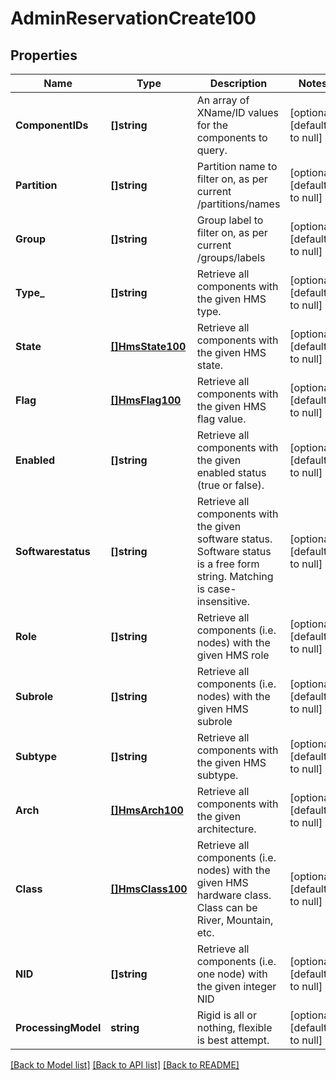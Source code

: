 # AdminReservationCreate100

## Properties
Name | Type | Description | Notes
------------ | ------------- | ------------- | -------------
**ComponentIDs** | **[]string** | An array of XName/ID values for the components to query. | [optional] [default to null]
**Partition** | **[]string** | Partition name to filter on, as per current /partitions/names | [optional] [default to null]
**Group** | **[]string** | Group label to filter on, as per current /groups/labels | [optional] [default to null]
**Type_** | **[]string** | Retrieve all components with the given HMS type. | [optional] [default to null]
**State** | [**[]HmsState100**](HMSState.1.0.0.md) | Retrieve all components with the given HMS state. | [optional] [default to null]
**Flag** | [**[]HmsFlag100**](HMSFlag.1.0.0.md) | Retrieve all components with the given HMS flag value. | [optional] [default to null]
**Enabled** | **[]string** | Retrieve all components with the given enabled status (true or false). | [optional] [default to null]
**Softwarestatus** | **[]string** | Retrieve all components with the given software status. Software status is a free form string. Matching is case-insensitive. | [optional] [default to null]
**Role** | **[]string** | Retrieve all components (i.e. nodes) with the given HMS role | [optional] [default to null]
**Subrole** | **[]string** | Retrieve all components (i.e. nodes) with the given HMS subrole | [optional] [default to null]
**Subtype** | **[]string** | Retrieve all components with the given HMS subtype. | [optional] [default to null]
**Arch** | [**[]HmsArch100**](HMSArch.1.0.0.md) | Retrieve all components with the given architecture. | [optional] [default to null]
**Class** | [**[]HmsClass100**](HMSClass.1.0.0.md) | Retrieve all components (i.e. nodes) with the given HMS hardware class. Class can be River, Mountain, etc. | [optional] [default to null]
**NID** | **[]string** | Retrieve all components (i.e. one node) with the given integer NID | [optional] [default to null]
**ProcessingModel** | **string** | Rigid is all or nothing, flexible is best attempt. | [optional] [default to null]

[[Back to Model list]](../README.md#documentation-for-models) [[Back to API list]](../README.md#documentation-for-api-endpoints) [[Back to README]](../README.md)

